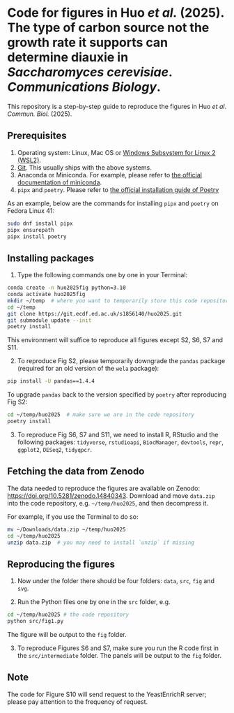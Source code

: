 # Code for figures in Huo _et al._ (2025). The type of carbon source not the growth rate it supports can determine diauxie in _Saccharomyces cerevisiae_. _Communications Biology_. 
This repository is a step-by-step guide to reproduce the figures in Huo _et al._ _Commun. Biol._ (2025).

## Prerequisites
1. Operating system: Linux, Mac OS or [Windows Subsystem for Linux 2 (WSL2)](https://learn.microsoft.com/en-us/windows/wsl/install).
2. [Git](https://git-scm.com/). This usually ships with the above systems.
3. Anaconda or Miniconda. For example, please refer to [the official documentation of miniconda](https://docs.anaconda.com/miniconda/install/).
4. `pipx` and `poetry`. Please refer to [the official installation guide of Poetry](https://python-poetry.org/docs/#installation)

As an example, below are the commands for installing `pipx` and `poetry` on Fedora Linux 41:
```sh
sudo dnf install pipx
pipx ensurepath
pipx install poetry
```

## Installing packages
1. Type the following commands one by one in your Terminal:
```sh
conda create -n huo2025fig python=3.10
conda activate huo2025fig
mkdir ~/temp  # where you want to temporarily store this code repository
cd ~/temp
git clone https://git.ecdf.ed.ac.uk/s1856140/huo2025.git
git submodule update --init
poetry install
```
This environment will suffice to reproduce all figures except S2, S6, S7 and S11.

2. To reproduce Fig S2, please temporarily downgrade the `pandas` package (required for an old version of the `wela` package):
```sh
pip install -U pandas==1.4.4
```
To upgrade `pandas` back to the version specified by `poetry` after reproducing Fig S2:
```sh
cd ~/temp/huo2025  # make sure we are in the code repository
poetry install
```

3. To reproduce Fig S6, S7 and S11, we need to install R, RStudio and the following packages: `tidyverse`, `rstudioapi`, `BiocManager`, `devtools`, `repr`, `ggplot2`, `DESeq2`, `tidyqpcr`. 

## Fetching the data from Zenodo
The data needed to reproduce the figures are available on Zenodo: https://doi.org/10.5281/zenodo.14840343. Download and move `data.zip` into the code repository, e.g. `~/temp/huo2025`, and then decompress it. 

For example, if you use the Terminal to do so:
``` sh
mv ~/Downloads/data.zip ~/temp/huo2025 
cd ~/temp/huo2025
unzip data.zip  # you may need to install `unzip` if missing 
```

## Reproducing the figures
1. Now under the folder there should be four folders: `data`, `src`, `fig` and `svg`.

2. Run the Python files one by one in the `src` folder, e.g.
```sh
cd ~/temp/huo2025 # the code repository
python src/fig1.py
```
The figure will be output to the `fig` folder.

3. To reproduce Figures S6 and S7, make sure you run the R code first in the `src/intermediate` folder. The panels will be output to the `fig` folder.

## Note
The code for Figure S10 will send request to the YeastEnrichR server; please pay attention to the frequency of request. 
